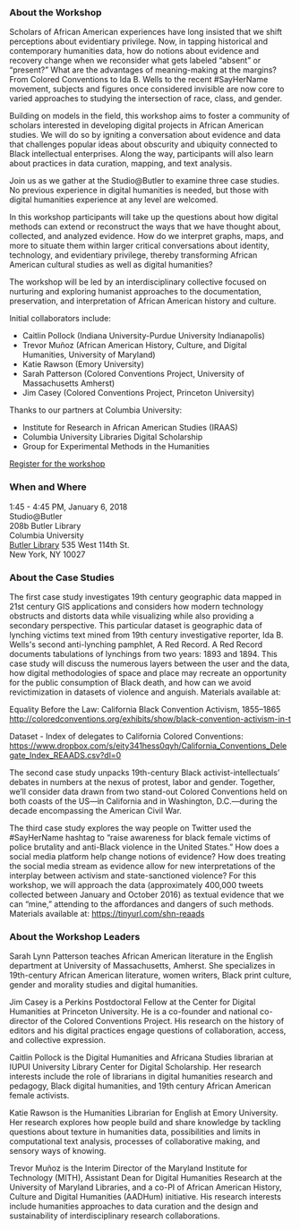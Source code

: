 
### About the Workshop
Scholars of African American experiences have long insisted that we shift perceptions about evidentiary privilege. Now, in tapping historical and contemporary humanities data, how do notions about evidence and recovery change when we reconsider what gets labeled “absent” or “present?” What are the advantages of meaning-making at the margins? From Colored Conventions to Ida B. Wells to the recent #SayHerName movement, subjects and figures once considered invisible are now core to varied approaches to studying the intersection of race, class, and gender.

Building on models in the field, this workshop aims to foster a community of scholars interested in developing digital projects in African American studies. We will do so by igniting a conversation about evidence and data that challenges popular ideas about obscurity and ubiquity connected to Black intellectual enterprises. Along the way, participants will also learn about practices in data curation, mapping, and text analysis. 

Join us as we gather at the Studio@Butler to examine three case studies. No previous experience in digital humanities is needed, but those with digital humanities experience at any level are welcomed.  

In this workshop participants will take up the questions about how digital methods can extend or reconstruct the ways that we have thought about, collected, and analyzed evidence. How do we interpret graphs, maps, and more to situate them within larger critical conversations about identity, technology, and evidentiary privilege, thereby transforming African American cultural studies as well as digital humanities?  

The workshop will be led by an interdisciplinary collective focused on nurturing and exploring humanist approaches to the documentation, preservation, and interpretation of African American history and culture.

Initial collaborators include: 
- Caitlin Pollock (Indiana University-Purdue University Indianapolis)
- Trevor Muñoz (African American History, Culture, and Digital Humanities, University of Maryland)
- Katie Rawson (Emory University)
- Sarah Patterson (Colored Conventions Project, University of Massachusetts Amherst)
- Jim Casey (Colored Conventions Project, Princeton University)

Thanks to our partners at Columbia University:
- Institute for Research in African American Studies (IRAAS)
- Columbia University Libraries Digital Scholarship
- Group for Experimental Methods in the Humanities

[Register for the workshop](https://docs.google.com/forms/d/1Jw5YBHl5U6Rp0ZuwcRI3kuO7M2aaP13rklooXQEA7Yw/edit?usp=sharing)

### When and Where
1:45 - 4:45 PM, January 6, 2018  
Studio@Butler  
208b Butler Library  
Columbia University  
[Butler Library](http://library.columbia.edu/locations/map.html?location=butler) 
535 West 114th St.  
New York, NY 10027  

### About the Case Studies 
The first case study investigates 19th century geographic data mapped in 21st century GIS applications and considers how modern technology obstructs and distorts data while visualizing while also providing a secondary perspective. This particular dataset is geographic data of lynching victims text mined from 19th century investigative reporter, Ida B. Wells's second anti-lynching pamphlet, A Red Record. A Red Record documents tabulations of lynchings from two years: 1893 and 1894. This case study will discuss the numerous layers between the user and the data, how digital methodologies of space and place may recreate an opportunity for the public consumption of Black death, and how can we avoid revictimization in datasets of violence and anguish. Materials available at: 

Equality Before the Law: California Black Convention Activism, 1855–1865
http://coloredconventions.org/exhibits/show/black-convention-activism-in-t
 
Dataset - Index of delegates to California Colored Conventions: https://www.dropbox.com/s/eity341hess0qyh/California_Conventions_Delegate_Index_REAADS.csv?dl=0


The second case study unpacks 19th-century Black activist-intellectuals’ debates in numbers at the nexus of protest, labor and gender. Together, we’ll consider data drawn from two stand-out Colored Conventions held on both coasts of the US—in California and in Washington, D.C.—during the decade encompassing the American Civil War.

The third case study explores the way people on Twitter used the #SayHerName hashtag to “raise awareness for black female victims of police brutality and anti-Black violence in the United States.” How does a social media platform help change notions of evidence? How does treating the social media stream as evidence allow for new interpretations of the interplay between activism and state-sanctioned violence? For this workshop, we will approach the data (approximately 400,000 tweets collected between January and October 2016) as textual evidence that we can “mine,” attending to the affordances and dangers of such methods.  Materials available at: https://tinyurl.com/shn-reaads


### About the Workshop Leaders
Sarah Lynn Patterson teaches African American literature in the English department at University of Massachusetts, Amherst. She specializes in 19th-century African American literature, women writers, Black print culture, gender and morality studies and digital humanities. 

Jim Casey is a Perkins Postdoctoral Fellow at the Center for Digital Humanities at Princeton University. He is a co-founder and national co-director of the Colored Conventions Project. His research on the history of editors and his digital practices engage questions of collaboration, access, and collective expression. 

Caitlin Pollock is the Digital Humanities and Africana Studies librarian at IUPUI University Library Center for Digital Scholarship. Her research interests include the role of librarians in digital humanities research and pedagogy, Black digital humanities, and 19th century African American female activists.

Katie Rawson is the Humanities Librarian for English at Emory University. Her research explores how people build and share knowledge by tackling questions about texture in humanities data, possibilities and limits in computational text analysis, processes of collaborative making, and sensory ways of knowing.

Trevor Muñoz is the Interim Director of the Maryland Institute for Technology (MITH), Assistant Dean for Digital Humanities Research at the University of Maryland Libraries, and a co-PI of African American History, Culture and Digital Humanities (AADHum) initiative. His research interests include humanities approaches to data curation and the design and sustainability of interdisciplinary research collaborations.

